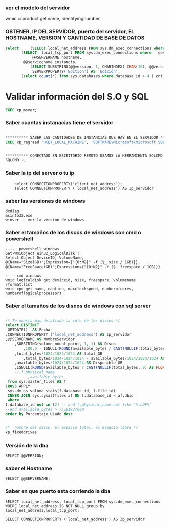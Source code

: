
### ver el modelo del servidor 
wmic csproduct get name, identifyingnumber

### OBTENER, IP DEL SERVIDOR, puerto del servidor, EL HOSTNAME, VERSION Y CANTIDAD DE BASE DE DATOS 
```sql
select     (SELECT local_net_address FROM sys.dm_exec_connections where   session_id = @@SPID  ) IP_SERVER, -- select cast(connectionproperty ('local_net_address') as varchar)  as ip_server  
	   (SELECT  local_tcp_port FROM sys.dm_exec_connections where   session_id = @@SPID  ) PORT_SERVER,
            @@SERVERNAME hostname,
	    @@servicename instancia,
           (SELECT SUBSTRING(@@version, 1, CHARINDEX( CHAR(10), @@version) - 1) ) version ,
            SERVERPROPERTY('Edition') AS 'Edición',
	   (select count(*) from sys.databases where database_id > 4 ) cnt_db


```

# Validar información del S.O y SQL 
```SQL
EXEC xp_msver;
```

### Saber cuantas instanacias tiene el servidor 
```SQL

********** SABER LAS CANTIDADES DE INSTANCIAS QUE HAY EN EL SERVIDOR **********
EXEC xp_regread 'HKEY_LOCAL_MACHINE', 'SOFTWARE\Microsoft\Microsoft SQL Server', 'InstalledInstances'


********** CONECTADO EN ESCRITORIO REMOTO USAMOS LA HERRAMIENTA SQLCMD **********
SQLCMD -L

```



### Saber la ip del server o tu ip
```
	select CONNECTIONPROPERTY('client_net_address');
	select CONNECTIONPROPERTY ('local_net_address') AS Ip_servidor
```


### saber las versiones de windows  
```
dxdiag
msinfo32.exe
winver -- ver la version de windows
```

### Saber el tamaños de los discos de windows  con cmd o powershell
```
----  powershell windows  
Get-WmiObject Win32_LogicalDisk |
Select-Object DeviceID, VolumeName,
@{Name="Size(GB)";Expression={"{0:N2}" -f ($_.size / 1GB)}},
@{Name="FreeSpace(GB)";Expression={"{0:N2}" -f ($_.freespace / 1GB)}}

---- cmd windows  
wmic logicaldisk get deviceid, size, freespace, volumename /format:list
wmic cpu get name, caption, maxclockspeed, numberofcores, numberoflogicalprocessors
```

### Saber el tamaños de los discos de windows  con sql server
```SQL 

/* Te muesta mas detallada la info de los discos */
select DISTINCT  
 GETDATE()  AS Fecha
,CONNECTIONPROPERTY ('local_net_address') AS Ip_servidor
,@@SERVERNAME AS NombreServidor
    ,SUBSTRING(volume_mount_point, 1, 1) AS Disco
        ,100.0 - ISNULL(ROUND(available_bytes / CAST(NULLIF(total_bytes, 0) AS FLOAT) * 100, 2), 0) as Porcentaje_Usado
    ,total_bytes/1024/1024/1024 AS total_GB
        ,total_bytes/1024/1024/1024 - available_bytes/1024/1024/1024 AS Usado_GB
    ,available_bytes/1024/1024/1024 AS Disponible_GB
    ,ISNULL(ROUND(available_bytes / CAST(NULLIF(total_bytes, 0) AS FLOAT) * 100, 2), 0) as Porcentaje_Disponible
    --,f.physical_name
        --,available_bytes 
 from sys.master_files AS f
CROSS APPLY
 sys.dm_os_volume_stats(f.database_id, f.file_id)
 INNER JOIN sys.sysaltfiles af ON f.database_id = af.dbid
 where
f.database_id not in (2) -- and f.physical_name not like '%.LDF%'
--and available_bytes > 75161927680
order by Porcentaje_Usado desc


/*  nombre del disco, el espacio total, el espacio libre */ 
xp_fixeddrives

```



### Versión de la dba
    SELECT @@VERSION;

### saber el Hostname
    SELECT @@SERVERNAME;


### Saber en que puerto esta corriendo la dba
    SELECT local_net_address, local_tcp_port FROM sys.dm_exec_connections
    WHERE local_net_address IS NOT NULL group by local_net_address,local_tcp_port;

    SELECT CONNECTIONPROPERTY ('local_net_address') AS Ip_servidor


